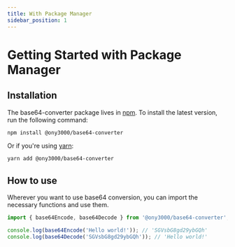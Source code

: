 ```yaml
---
title: With Package Manager
sidebar_position: 1
---
```


# Getting Started with Package Manager

## Installation

The base64-converter package lives in [npm](https://www.npmjs.com/package/@ony3000/base64-converter). To install the latest version, run the following command:

```bash
npm install @ony3000/base64-converter
```

Or if you're using [yarn](https://classic.yarnpkg.com/en/):

```bash
yarn add @ony3000/base64-converter
```

## How to use

Wherever you want to use base64 conversion, you can import the necessary functions and use them.

```javascript
import { base64Encode, base64Decode } from '@ony3000/base64-converter';

console.log(base64Encode('Hello world!')); // 'SGVsbG8gd29ybGQh'
console.log(base64Decode('SGVsbG8gd29ybGQh')); // 'Hello world!'
```
